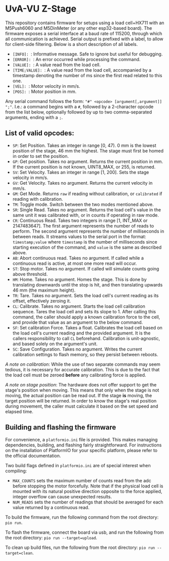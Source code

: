 # UvA-VU Z-Stage
This repository contains firmware for setups using a load cell+HX711 with an M5Push6060 and M5DinMeter (or any other esp32-based board).
The firmware exposes a serial interface at a baud rate of 115200, through which all communication is achieved.
Serial output is prefixed with a label, to allow for client-side filtering. Below is a short description of all labels.
- ```[INFO]: ```: Informative message. Safe to ignore but useful for debugging.
- ```[ERROR]: ```: An error occurred while processing the command.
- ```[VALUE]: ```: A value read from the load cell.
- ```[TIME;VALUE]: ```: A value read from the load cell, accompanied by a timestamp denoting the number of ms since the first read related to this one.
- ```[VEL]: ```: Motor velocity in mm/s.
- ```[POS]: ```: Motor position in mm.

Any serial command follows the form: 
```"#" <opcode> [argument[,argument]] ";"```. I.e.: a command begins with a ```#```, followed by a 2-character opcode from the list below, optionally followed by up to two comma-separated arguments, ending with a ```;```.

## List of valid opcodes:

 - ```SP```: Set Position. Takes an integer in range [0, 47). 0 mm is the lowest position of the stage, 46 mm the highest. The stage must first be homed in order to set the position.
 - ```GP```: Get position. Takes no argument. Returns the current position in mm. If the current position is not known, UINT8_MAX, or 255, is returned.
 - ```SV```: Set Velocity. Takes an integer in range [1, 200]. Sets the stage velocity in mm/s.
 - ```GV```: Get Velocity. Takes no argument. Returns the current velocity in mm/s.
 - ```GM```: Get Mode. Returns ```raw``` if reading without calibration, or ```calibrated``` if reading with calibration.
 - ```TM```: Toggle mode. Switch between the two modes mentioned above.
 - ```SR```: Single Read. Takes no argument. Returns the load cell's value in the same unit it was calibrated with, or in counts if operating in raw mode.
 - ```CR```: Continuous Read. Takes two integers in range [1, INT_MAX or 2147483647]. The first argument represents the number of reads to perform. The second argument represents the number of milliseconds in between reads. It streams values to the serial port in the format: ```timestamp;value``` where ```timestamp``` is the number of milliseconds since starting execution of the command, and ```value``` is the same as described above.
 - ```AB```: Abort continuous read. Takes no argument. If called while a continuous read is active, at most one more read will occur.
 - ```ST```: Stop motor. Takes no argument. If called will simulate counts going above threshold.
 - ```HM```: Home. Takes no argument. Homes the stage. This is done by translating downwards until the stop is hit, and then translating upwards 46 mm (the maximum height).
 - ```TR```: Tare. Takes no argument. Sets the load cell's current reading as its offset, effectively zeroing it.
 - ```CL```: Calibrate. Takes no argument. Starts the load cell calibration sequence. Tares the load cell and sets its slope to 1. After calling this command, the caller should apply a known calibration force to the cell, and provide that value as an argument to the below command.
 - ```SF```: Set calibration Force. Takes a float. Calibrates the load cell based on the load cell's current reading and the provided argument. It is the callers responsibility to call ```CL``` beforehand. Calibration is unit-agnostic, and based solely on the argument's unit.
 - ```SC```: Save Configuration. Takes no argument. Writes the current calibration settings to flash memory, so they persist between reboots.

*A note on calibration*: While the use of two separate commands may seem tedious, it is necessary for accurate calibration. This is due to the fact that the load cell must be zeroed **before** any calibrating force is applied.

*A note on stage position*: The hardware does not offer support to get the stage's position when moving. This means that only when the stage is not moving, the actual position can be read out. If the stage **is** moving, the target position will be returned. In order to know the stage's real position during movement, the caller must calculate it based on the set speed and elapsed time.

## Building and flashing the firmware
For convenience, a ```platformio.ini``` file is provided. This makes managing dependencies, building, and flashing fairly straightforward. For instructions on the installation of PlatformIO for your specific platform, please refer to the official documentation.

Two build flags defined in ```platformio.ini``` are of special interest when compiling:
- ```MAX_COUNTS``` sets the maximum number of counts read from the adc before stopping the motor forcefully. Note that if the physical load cell is mounted with its natural positive direction opposite to the force applied, integer overflow can cause unexpected results.
- ```NUM_READS``` sets the number of readings that should be averaged for each value returned by a continuous read.

To build the firmware, run the following command from the root directory: ```pio run```.

To flash the firmware, connect the board via usb, and run the following from the root directory: ```pio run --target=upload```.

To clean up build files, run the following from the root directory: ```pio run --target=clean```.
